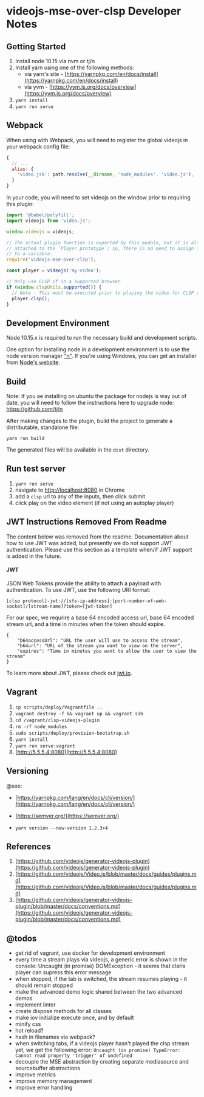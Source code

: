 # videojs-mse-over-clsp Developer Notes

## Getting Started

1. Install node 10.15 via nvm or tj/n
1. Install yarn using one of the following methods:
    * via yarn's site - [https://yarnpkg.com/en/docs/install](https://yarnpkg.com/en/docs/install)
    * via yvm - [https://yvm.js.org/docs/overview](https://yvm.js.org/docs/overview)
1. `yarn install`
1. `yarn run serve`

## Webpack

When using with Webpack, you will need to register the global videojs in your webpack config file:

```javascript
{
  // ...
  alias: {
    'video.js$': path.resolve(__dirname, 'node_modules', 'video.js'),
  }
}
```

In your code, you will need to set videojs on the window prior to requiring this plugin:

```javascript
import '@babel/polyfill';
import videojs from 'video.js';

window.videojs = videojs;

// The actual plugin function is exported by this module, but it is also
// attached to the `Player.prototype`; so, there is no need to assign it
// to a variable.
require('videojs-mse-over-clsp');

const player = videojs('my-video');

// Only use CLSP if in a supported browser
if (window.clspUtils.supported()) {
  // Note - This must be executed prior to playing the video for CLSP streams
  player.clsp();
}
```

## Development Environment

Node 10.15.x is required to run the necessary build and development scripts.

One option for installing node in a development environment is to use the node version manager ["n"](https://github.com/tj/n).  If you're using Windows, you can get an installer from [Node's website](https://nodejs.org/en/download/).

## Build

Note: If you ae installing on ubuntu the package for nodejs is way out of date, you will need to follow the instructions here to upgrade node: https://github.com/tj/n

After making changes to the plugin, build the project to generate a distributable, standalone file:

```
yarn run build
```

The generated files will be available in the `dist` directory.


## Run test server

1. `yarn run serve`
1. navigate to [http://localhost:8080](http://localhost:8080) in Chrome
1. add a `clsp` url to any of the inputs, then click submit
1. click play on the video element (if not using an autoplay player)


## JWT Instructions Removed From Readme

The content below was removed from the readme. Documentation about how to use
JWT was added, but presently we do not support JWT authentication. Please
use this section as a template when/if JWT support is added in the future.


#### JWT

JSON Web Tokens provide the ability to attach a payload with authentication.
To use JWT, use the following URI format:

`[clsp protocol]-jwt://[sfs-ip-address]:[port-number-of-web-socket]/[stream-name]?token=[jwt-token]`

For our spec, we requrire a base 64 encoded access url, base 64 encoded stream url, and a
time in minutes when the token should expire.
```
{
    "b64accessUrl": "URL the user will use to access the stream",
    "b64url": "URL of the stream you want to view on the server",
    "expires": "Time in minutes you want to allow the user to view the stream"
}
```

To learn more about JWT, please check out [jwt.io](https://jwt.io).


## Vagrant

1. `cp scripts/deploy/Vagrantfile ..`
1. `vagrant destroy -f && vagrant up && vagrant ssh`
1. `cd /vagrant/clsp-videojs-plugin`
1. `rm -rf node_modules`
1. `sudo scripts/deploy/provision-bootstrap.sh`
1. `yarn install`
1. `yarn run serve:vagrant`
1. [http://5.5.5.4:8080](http://5.5.5.4:8080)


## Versioning

@see:

* [https://yarnpkg.com/lang/en/docs/cli/version/](https://yarnpkg.com/lang/en/docs/cli/version/)
* [https://semver.org/](https://semver.org/)

* `yarn version --new-version 1.2.3+4`


## References

1. [https://github.com/videojs/generator-videojs-plugin](https://github.com/videojs/generator-videojs-plugin)
1. [https://github.com/videojs/Video.js/blob/master/docs/guides/plugins.md](https://github.com/videojs/Video.js/blob/master/docs/guides/plugins.md)
1. [https://github.com/videojs/generator-videojs-plugin/blob/master/docs/conventions.md](https://github.com/videojs/generator-videojs-plugin/blob/master/docs/conventions.md)


## @todos

* get rid of vagrant, use docker for development environment
* every time a stream plays via videojs, a generic error is shown in the console: Uncaught (in promise) DOMException - it seems that claris player can supress this error message
* when stopped, if the tab is switched, the stream resumes playing - it should remain stopped
* make the advanced demo logic shared between the two advanced demos
* implement linter
* create dispose methods for all classes
* make iov initialize execute once, and by default
* minify css
* hot reload?
* hash in filenames via webpack?
* when switching tabs, if a videojs player hasn't played the clsp stream yet, we get the following error: `Uncaught (in promise) TypeError: Cannot read property 'trigger' of undefined`
* decouple the MSE abstraction by creating separate mediasource and sourcebuffer abstractions
* improve metrics
* improve memory management
* improve error handling
